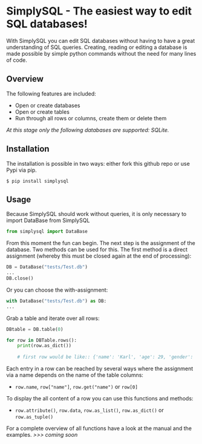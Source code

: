 # SimplySQL - The easiest way to edit SQL databases!

With SimplySQL you can edit SQL databases without having to have a great understanding of SQL queries. Creating, reading or editing a database is made possible by simple python commands without the need for many lines of code.

## Overview

The following features are included:
* Open or create databases
* Open or create tables
* Run through all rows or columns, create them or delete them

*At this stage only the following databases are supported: SQLite.*

## Installation

The installation is possible in two ways: either fork this github repo or use Pypi via pip.

```
$ pip install simplysql
```

## Usage

Because SimplySQL should work without queries, it is only necessary to import DataBase from SimplySQL
```python
from simplysql import DataBase
```
From this moment the fun can begin. The next step is the assignment of the database. Two methods can be used for this. The first method is a direct assignment (whereby this must be closed again at the end of processing):

```python
DB = DataBase("tests/Test.db")
...
DB.close()
```
Or you can choose the with-assignment:
```python
with DataBase("tests/Test.db") as DB:
...
```
Grab a table and iterate over all rows:
```python
DBtable = DB.table(0)

for row in DBTable.rows():
    print(row.as_dict())
    
    # first row would be like:: {'name': 'Karl', 'age': 29, 'gender': 'female'}
```
Each entry in a row can be reached by several ways where the assignment via a name depends on the name of the table columns:
* ```row.name```, ```row["name"]```, ```row.get("name")``` or ```row[0]```

To display the all content of a row you can use this functions and methods:
* ```row.attribute()```, ```row.data```, ```row.as_list()```, ```row.as_dict()``` or ```row.as_tuple()```

For a complete overview of all functions have a look at the manual and the examples. _>>> coming soon_

